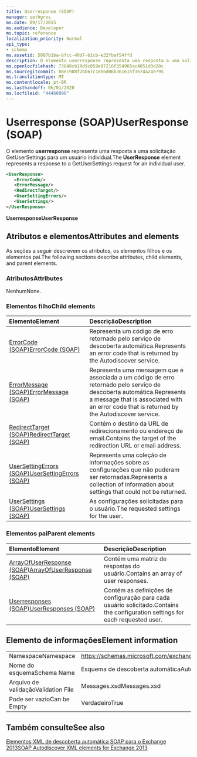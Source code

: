 ```yaml
---
title: Userresponse (SOAP)
manager: sethgros
ms.date: 09/17/2015
ms.audience: Developer
ms.topic: reference
localization_priority: Normal
api_type:
- schema
ms.assetid: 5007b1ba-bfcc-40d7-b1cb-e32fbaf54ffd
description: O elemento userresponse representa uma resposta a uma solicitação GetUserSettings para um usuário individual.
ms.openlocfilehash: 73848cb19d9c859e07216f354965ac4051d0d20c
ms.sourcegitcommit: 88ec988f2bb67c1866d06b361615f3674a24e795
ms.translationtype: MT
ms.contentlocale: pt-BR
ms.lasthandoff: 06/01/2020
ms.locfileid: "44468898"
---
```

# <a name="userresponse-soap"></a><span data-ttu-id="bd7a2-103">Userresponse (SOAP)</span><span class="sxs-lookup"><span data-stu-id="bd7a2-103">UserResponse (SOAP)</span></span>

<span data-ttu-id="bd7a2-104">O elemento **userresponse** representa uma resposta a uma solicitação GetUserSettings para um usuário individual.</span><span class="sxs-lookup"><span data-stu-id="bd7a2-104">The **UserResponse** element represents a response to a GetUserSettings request for an individual user.</span></span> 
  
```XML
<UserResponse>
   <ErrorCode/>
   <ErrorMessage/>
   <RedirectTarget/>
   <UserSettingErrors/>
   <UserSettings/>
</UserResponse>
```

 <span data-ttu-id="bd7a2-105">**Userresponse**</span><span class="sxs-lookup"><span data-stu-id="bd7a2-105">**UserResponse**</span></span>
## <a name="attributes-and-elements"></a><span data-ttu-id="bd7a2-106">Atributos e elementos</span><span class="sxs-lookup"><span data-stu-id="bd7a2-106">Attributes and elements</span></span>

<span data-ttu-id="bd7a2-107">As seções a seguir descrevem os atributos, os elementos filhos e os elementos pai.</span><span class="sxs-lookup"><span data-stu-id="bd7a2-107">The following sections describe attributes, child elements, and parent elements.</span></span>
  
### <a name="attributes"></a><span data-ttu-id="bd7a2-108">Atributos</span><span class="sxs-lookup"><span data-stu-id="bd7a2-108">Attributes</span></span>

<span data-ttu-id="bd7a2-109">Nenhum</span><span class="sxs-lookup"><span data-stu-id="bd7a2-109">None.</span></span>
  
### <a name="child-elements"></a><span data-ttu-id="bd7a2-110">Elementos filho</span><span class="sxs-lookup"><span data-stu-id="bd7a2-110">Child elements</span></span>

|<span data-ttu-id="bd7a2-111">**Elemento**</span><span class="sxs-lookup"><span data-stu-id="bd7a2-111">**Element**</span></span>|<span data-ttu-id="bd7a2-112">**Descrição**</span><span class="sxs-lookup"><span data-stu-id="bd7a2-112">**Description**</span></span>|
|:-----|:-----|
|[<span data-ttu-id="bd7a2-113">ErrorCode (SOAP)</span><span class="sxs-lookup"><span data-stu-id="bd7a2-113">ErrorCode (SOAP)</span></span>](errorcode-soap.md) <br/> |<span data-ttu-id="bd7a2-114">Representa um código de erro retornado pelo serviço de descoberta automática.</span><span class="sxs-lookup"><span data-stu-id="bd7a2-114">Represents an error code that is returned by the Autodiscover service.</span></span>  <br/> |
|[<span data-ttu-id="bd7a2-115">ErrorMessage (SOAP)</span><span class="sxs-lookup"><span data-stu-id="bd7a2-115">ErrorMessage (SOAP)</span></span>](errormessage-soap.md) <br/> |<span data-ttu-id="bd7a2-116">Representa uma mensagem que é associada a um código de erro retornado pelo serviço de descoberta automática.</span><span class="sxs-lookup"><span data-stu-id="bd7a2-116">Represents a message that is associated with an error code that is returned by the Autodiscover service.</span></span>  <br/> |
|[<span data-ttu-id="bd7a2-117">RedirectTarget (SOAP)</span><span class="sxs-lookup"><span data-stu-id="bd7a2-117">RedirectTarget (SOAP)</span></span>](redirecttarget-soap.md) <br/> |<span data-ttu-id="bd7a2-118">Contém o destino da URL de redirecionamento ou endereço de email.</span><span class="sxs-lookup"><span data-stu-id="bd7a2-118">Contains the target of the redirection URL or email address.</span></span>  <br/> |
|[<span data-ttu-id="bd7a2-119">UserSettingErrors (SOAP)</span><span class="sxs-lookup"><span data-stu-id="bd7a2-119">UserSettingErrors (SOAP)</span></span>](usersettingerrors-soap.md) <br/> |<span data-ttu-id="bd7a2-120">Representa uma coleção de informações sobre as configurações que não puderam ser retornadas.</span><span class="sxs-lookup"><span data-stu-id="bd7a2-120">Represents a collection of information about settings that could not be returned.</span></span>  <br/> |
|[<span data-ttu-id="bd7a2-121">UserSettings (SOAP)</span><span class="sxs-lookup"><span data-stu-id="bd7a2-121">UserSettings (SOAP)</span></span>](usersettings-soap.md) <br/> |<span data-ttu-id="bd7a2-122">As configurações solicitadas para o usuário.</span><span class="sxs-lookup"><span data-stu-id="bd7a2-122">The requested settings for the user.</span></span>  <br/> |
   
### <a name="parent-elements"></a><span data-ttu-id="bd7a2-123">Elementos pai</span><span class="sxs-lookup"><span data-stu-id="bd7a2-123">Parent elements</span></span>

|<span data-ttu-id="bd7a2-124">**Elemento**</span><span class="sxs-lookup"><span data-stu-id="bd7a2-124">**Element**</span></span>|<span data-ttu-id="bd7a2-125">**Descrição**</span><span class="sxs-lookup"><span data-stu-id="bd7a2-125">**Description**</span></span>|
|:-----|:-----|
|[<span data-ttu-id="bd7a2-126">ArrayOfUserResponse (SOAP)</span><span class="sxs-lookup"><span data-stu-id="bd7a2-126">ArrayOfUserResponse (SOAP)</span></span>](arrayofuserresponse-soap.md) <br/> |<span data-ttu-id="bd7a2-127">Contém uma matriz de respostas do usuário.</span><span class="sxs-lookup"><span data-stu-id="bd7a2-127">Contains an array of user responses.</span></span>  <br/> |
|[<span data-ttu-id="bd7a2-128">Userresponses (SOAP)</span><span class="sxs-lookup"><span data-stu-id="bd7a2-128">UserResponses (SOAP)</span></span>](userresponses-soap.md) <br/> |<span data-ttu-id="bd7a2-129">Contém as definições de configuração para cada usuário solicitado.</span><span class="sxs-lookup"><span data-stu-id="bd7a2-129">Contains the configuration settings for each requested user.</span></span>  <br/> |
   
## <a name="element-information"></a><span data-ttu-id="bd7a2-130">Elemento de informações</span><span class="sxs-lookup"><span data-stu-id="bd7a2-130">Element information</span></span>

|||
|:-----|:-----|
|<span data-ttu-id="bd7a2-131">Namespace</span><span class="sxs-lookup"><span data-stu-id="bd7a2-131">Namespace</span></span>  <br/> |https://schemas.microsoft.com/exchange/2010/Autodiscover  <br/> |
|<span data-ttu-id="bd7a2-132">Nome do esquema</span><span class="sxs-lookup"><span data-stu-id="bd7a2-132">Schema Name</span></span>  <br/> |<span data-ttu-id="bd7a2-133">Esquema de descoberta automática</span><span class="sxs-lookup"><span data-stu-id="bd7a2-133">Autodiscover schema</span></span>  <br/> |
|<span data-ttu-id="bd7a2-134">Arquivo de validação</span><span class="sxs-lookup"><span data-stu-id="bd7a2-134">Validation File</span></span>  <br/> |<span data-ttu-id="bd7a2-135">Messages.xsd</span><span class="sxs-lookup"><span data-stu-id="bd7a2-135">Messages.xsd</span></span>  <br/> |
|<span data-ttu-id="bd7a2-136">Pode ser vazio</span><span class="sxs-lookup"><span data-stu-id="bd7a2-136">Can be Empty</span></span>  <br/> |<span data-ttu-id="bd7a2-137">Verdadeiro</span><span class="sxs-lookup"><span data-stu-id="bd7a2-137">True</span></span>  <br/> |
   
## <a name="see-also"></a><span data-ttu-id="bd7a2-138">Também consulte</span><span class="sxs-lookup"><span data-stu-id="bd7a2-138">See also</span></span>



[<span data-ttu-id="bd7a2-139">Elementos XML de descoberta automática SOAP para o Exchange 2013</span><span class="sxs-lookup"><span data-stu-id="bd7a2-139">SOAP Autodiscover XML elements for Exchange 2013</span></span>](soap-autodiscover-xml-elements-for-exchange-2013.md)

